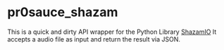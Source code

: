 # pr0sauce_shazam

This is a quick and dirty API wrapper for the Python Library [ShazamIO](https://github.com/dotX12/ShazamIO)
It accepts a audio file as input and return the result via JSON.